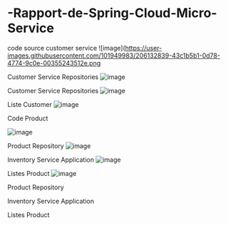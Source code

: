 # -Rapport-de-Spring-Cloud-Micro-Service
code source customer service
![image](https://user-images.githubusercontent.com/101949983/206132839-43c1b5b1-0d78-4774-9c0e-00355243512e.png

 
Customer Service Repositories
 ![image](https://user-images.githubusercontent.com/101949983/206137678-d28d0c84-c41b-441a-952e-d9d9f3da7a86.png)

Customer Service Repositories
![image](https://user-images.githubusercontent.com/101949983/206137760-c227b758-e460-41be-a51c-7208f36ea354.png)

Liste Customer
 ![image](https://user-images.githubusercontent.com/101949983/206137792-b8e931a5-c99f-476d-911b-4a2cc02ecaa8.png)

Code Product
 
![image](https://user-images.githubusercontent.com/101949983/206137836-75024af3-8445-497e-a827-50a9c478536c.png)





Product Repository
 ![image](https://user-images.githubusercontent.com/101949983/206137880-05922703-163b-4770-ba2f-a4a4d9694045.png)

Inventory Service Application
	 ![image](https://user-images.githubusercontent.com/101949983/206137912-72492e70-17c3-4876-b49a-b58bbae3fbd8.png)

Listes Product
![image](https://user-images.githubusercontent.com/101949983/206137941-f34fd28b-3963-4c5b-af5d-6e2d98022a94.png)

 





Product Repository
 
Inventory Service Application
	 
Listes Product

